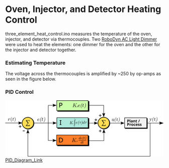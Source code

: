 # Oven, Injector, and Detector Heating Control
three_element_heat_control.ino measures the temperature of the oven, injector, and detector via thermocouples. Two [RoboDyn AC Light Dimmer](https://robotdyn.com/ac-light-dimmer-module-1-channel-3-3v-5v-logic-ac-50-60hz-220v-110v.html) were used to heat the elements: one dimmer for the oven and the other for the injector and detector together.

### Estimating Temperature
The voltage across the thermocouples is amplified by ~250 by op-amps as seen in the figure below.

### PID Control


![PID_Diagram](https://github.com/cgreen18/Gas-Chromatography/blob/master/Triac%20Heating/Arduino/PID_en.svg)
[PID_Diagram_Link](https://en.wikipedia.org/wiki/PID_controller)
